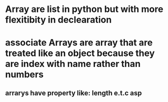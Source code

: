 # Array are list in python but with more flexitibity in declearation

# associate Arrays are array that are treated like an object because they are index with name rather than numbers

## arrarys have property like: length e.t.c asp